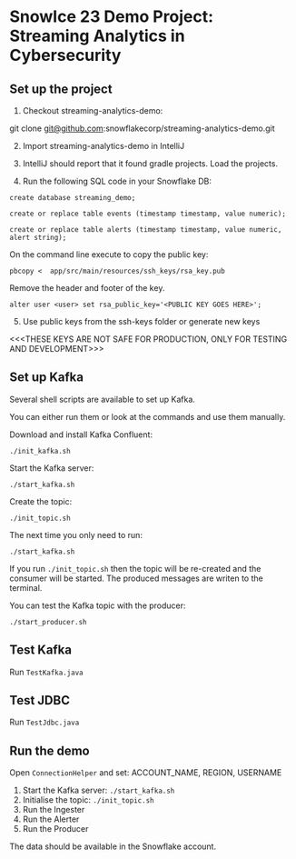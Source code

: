 # SnowIce 23 Demo Project: Streaming Analytics in Cybersecurity

## Set up the project

1. Checkout streaming-analytics-demo:

git clone git@github.com:snowflakecorp/streaming-analytics-demo.git

2. Import streaming-analytics-demo in IntelliJ

3. IntelliJ should report that it found gradle projects. Load the projects.

4. Run the following SQL code in your Snowflake DB:

`
create database streaming_demo;
`

`
create or replace table events (timestamp timestamp, value numeric);
`

`
create or replace table alerts (timestamp timestamp, value numeric, alert string);
`

On the command line execute to copy the public key:

`
pbcopy <  app/src/main/resources/ssh_keys/rsa_key.pub
`

Remove the header and footer of the key.

`
alter user <user> set rsa_public_key='<PUBLIC KEY GOES HERE>';
`

5. Use public keys from the ssh-keys folder or generate new keys

<<<THESE KEYS ARE NOT SAFE FOR PRODUCTION, ONLY FOR TESTING AND DEVELOPMENT>>>

## Set up Kafka

Several shell scripts are available to set up Kafka.

You can either run them or look at the commands and use them manually.

Download and install Kafka Confluent:

`./init_kafka.sh`

Start the Kafka server:

`./start_kafka.sh`

Create the topic:

`./init_topic.sh`

The next time you only need to run:

`./start_kafka.sh`

If you run `./init_topic.sh` then the topic will be re-created and the consumer will be started. The produced messages are writen to the terminal.

You can test the Kafka topic with the producer:

`./start_producer.sh`

## Test Kafka

Run `TestKafka.java`

## Test JDBC

Run `TestJdbc.java`

## Run the demo

Open `ConnectionHelper` and set: ACCOUNT_NAME, REGION, USERNAME

1. Start the Kafka server: `./start_kafka.sh`
2. Initialise the topic: `./init_topic.sh`
3. Run the Ingester
4. Run the Alerter
5. Run the Producer

The data should be available in the Snowflake account.
